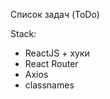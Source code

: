 Список задач (ToDo)

Stack:

<ul>
  <li>ReactJS + хуки</li>
  <li>React Router</li>
  <li>Axios</li>
  <li>classnames</li>
</ul>
